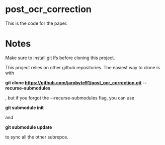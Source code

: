 # post_ocr_correction

This is the code for the paper.

# Notes

Make sure to install git lfs before cloning this project.

This project relies on other github repositories. The easiest way to clone is with 

**git clone https://github.com/jarobyte91/post_ocr_correction.git --recurse-submodules**

, but if you forgot the --recurse-submodules flag, you can use 

**git submodule init**

and 

**git submodule update**

to sync all the other subrepos. 
